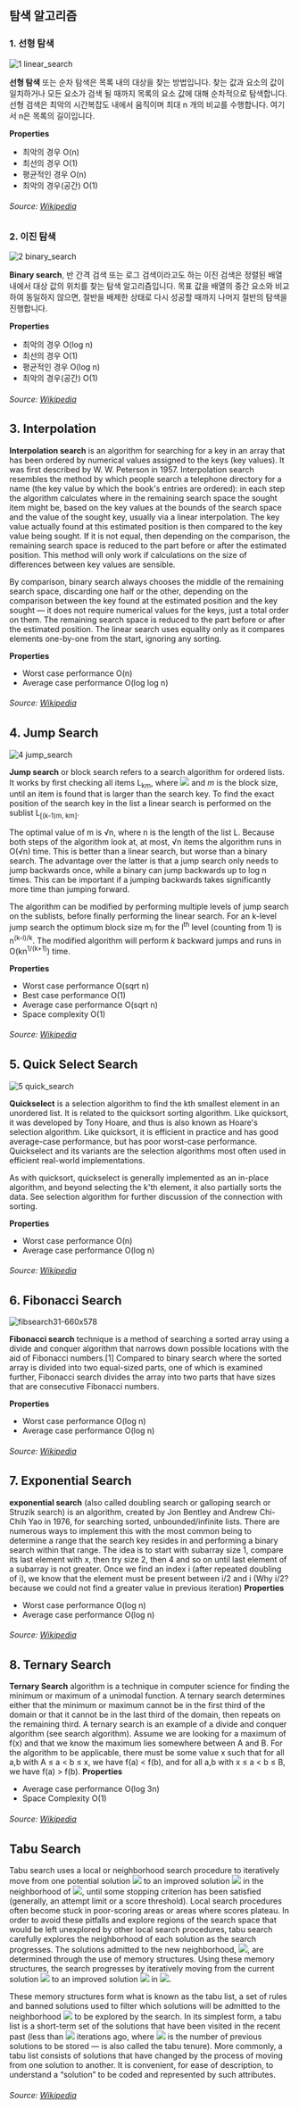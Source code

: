 ## 탐색 알고리즘

### 1. 선형 탐색
![1 linear_search](https://user-images.githubusercontent.com/38908132/49684284-54c6cd80-fb15-11e8-946a-290519ac5588.gif)

**선형 탐색** 또는 순차 탐색은 목록 내의 대상을 찾는 방법입니다. 찾는 값과 요소의 값이 일치하거나 모든 요소가 검색 될 때까지 목록의 요소 값에 대해 순차적으로 탐색합니다. 선형 검색은 최악의 시간복잡도 내에서 움직이며 최대 n 개의 비교를 수행합니다. 여기서 n은 목록의 길이입니다.

__Properties__
* 최악의 경우	O(n)
* 최선의 경우	O(1)
* 평균적인 경우	O(n)
* 최악의 경우(공간)	O(1)

###### Source: [Wikipedia](https://en.wikipedia.org/wiki/Linear_search)

### 2. 이진 탐색
![2 binary_search](https://user-images.githubusercontent.com/38908132/49684281-54c6cd80-fb15-11e8-8d9a-d3928cea5afa.png)

**Binary search**, 반 간격 검색 또는 로그 검색이라고도 하는 이진 검색은 정렬된 배열 내에서 대상 값의 위치를 찾는 탐색 알고리즘입니다. 목표 값을 배열의 중간 요소와 비교하여 동일하지 않으면, 절반을 배제한 상태로 다시 성공할 때까지 나머지 절반의 탐색을 진행합니다.

__Properties__
* 최악의 경우	O(log n)
* 최선의 경우	O(1)
* 평균적인 경우	O(log n)
* 최악의 경우(공간)	O(1)

###### Source: [Wikipedia](https://en.wikipedia.org/wiki/Binary_search_algorithm)

## 3. Interpolation
**Interpolation search** is an algorithm for searching for a key in an array that has been ordered by numerical values assigned to the keys (key values). It was first described by W. W. Peterson in 1957. Interpolation search resembles the method by which people search a telephone directory for a name (the key value by which the book's entries are ordered): in each step the algorithm calculates where in the remaining search space the sought item might be, based on the key values at the bounds of the search space and the value of the sought key, usually via a linear interpolation. The key value actually found at this estimated position is then compared to the key value being sought. If it is not equal, then depending on the comparison, the remaining search space is reduced to the part before or after the estimated position. This method will only work if calculations on the size of differences between key values are sensible.

By comparison, binary search always chooses the middle of the remaining search space, discarding one half or the other, depending on the comparison between the key found at the estimated position and the key sought — it does not require numerical values for the keys, just a total order on them. The remaining search space is reduced to the part before or after the estimated position. The linear search uses equality only as it compares elements one-by-one from the start, ignoring any sorting.

__Properties__
* Worst case performance	O(n)
* Average case performance	O(log log n)

###### Source: [Wikipedia](https://en.wikipedia.org/wiki/Interpolation_search)

## 4. Jump Search
![4 jump_search](https://user-images.githubusercontent.com/38908132/49684282-54c6cd80-fb15-11e8-98b3-e3a9108ddf83.jpg)

**Jump search** or block search refers to a search algorithm for ordered lists. It works by first checking all items L<sub>km</sub>, where ![](https://wikimedia.org/api/rest_v1/media/math/render/svg/2a5bc4b7383031ba693b7433198ead7170954c1d)  and *m* is the block size, until an item is found that is larger than the search key. To find the exact position of the search key in the list a linear search is performed on the sublist L<sub>[(k-1)m, km]</sub>.

The optimal value of m is √n, where n is the length of the list L. Because both steps of the algorithm look at, at most, √n items the algorithm runs in O(√n) time. This is better than a linear search, but worse than a binary search. The advantage over the latter is that a jump search only needs to jump backwards once, while a binary can jump backwards up to log n times. This can be important if a jumping backwards takes significantly more time than jumping forward.

The algorithm can be modified by performing multiple levels of jump search on the sublists, before finally performing the linear search. For an k-level jump search the optimum block size m<sub>l</sub> for the l<sup>th</sup> level (counting from 1) is n<sup>(k-l)/k</sup>. The modified algorithm will perform *k* backward jumps and runs in O(kn<sup>1/(k+1)</sup>) time.

__Properties__
* Worst case performance	O(sqrt n)
* Best case performance	O(1)
* Average case performance	O(sqrt n)
* Space complexity O(1)

###### Source: [Wikipedia](https://en.wikipedia.org/wiki/Jump_search)

## 5. Quick Select Search
![5 quick_search](https://user-images.githubusercontent.com/38908132/49684283-54c6cd80-fb15-11e8-802f-257c4f85c5fb.gif)

**Quickselect** is a selection algorithm to find the kth smallest element in an unordered list. It is related to the quicksort sorting algorithm. Like quicksort, it was developed by Tony Hoare, and thus is also known as Hoare's selection algorithm. Like quicksort, it is efficient in practice and has good average-case performance, but has poor worst-case performance. Quickselect and its variants are the selection algorithms most often used in efficient real-world implementations.

As with quicksort, quickselect is generally implemented as an in-place algorithm, and beyond selecting the k'th element, it also partially sorts the data. See selection algorithm for further discussion of the connection with sorting.

__Properties__
* Worst case performance	O(n)
* Average case performance	O(log n)

###### Source: [Wikipedia](https://en.wikipedia.org/wiki/Quickselect)

## 6. Fibonacci Search
![fibsearch31-660x578](https://user-images.githubusercontent.com/38908132/49605746-b7648000-f9d4-11e8-8d08-6879863aa30b.png)
 
 **Fibonacci search** technique is a method of searching a sorted array using a divide and conquer algorithm that narrows down possible locations with the aid of Fibonacci numbers.[1] Compared to binary search where the sorted array is divided into two equal-sized parts, one of which is examined further, Fibonacci search divides the array into two parts that have sizes that are consecutive Fibonacci numbers.

__Properties__
* Worst case performance	O(log n)
* Average case performance	O(log n)

 ###### Source: [Wikipedia](https://en.wikipedia.org/wiki/Fibonacci_search_technique)
 
## 7. Exponential Search
 **exponential search** (also called doubling search or galloping search or Struzik search) is an algorithm, created by Jon Bentley and Andrew Chi-Chih Yao in 1976, for searching sorted, unbounded/infinite lists. There are numerous ways to implement this with the most common being to determine a range that the search key resides in and performing a binary search within that range. 
 The idea is to start with subarray size 1, compare its last element with x, then try size 2, then 4 and so on until last element of a subarray is not greater. Once we find an index i (after repeated doubling of i), we know that the element must be present between i/2 and i (Why i/2? because we could not find a greater value in previous iteration)
 __Properties__
* Worst case performance	O(log n)
* Average case performance	O(log n)
 ###### Source: [Wikipedia](https://en.wikipedia.org/wiki/Exponential_search)
 
## 8. Ternary Search
 **Ternary Search** algorithm is a technique in computer science for finding the minimum or maximum of a unimodal function. A ternary search determines either that the minimum or maximum cannot be in the first third of the domain or that it cannot be in the last third of the domain, then repeats on the remaining third. A ternary search is an example of a divide and conquer algorithm (see search algorithm).
 Assume we are looking for a maximum of f(x) and that we know the maximum lies somewhere between A and B. For the algorithm to be applicable, there must be some value x such that
 for all a,b with A ≤ a < b ≤ x, we have f(a) < f(b), and
 for all a,b with x ≤ a < b ≤ B, we have f(a) > f(b).
 __Properties__
* Average case performance	O(log 3n)
* Space Complexity O(1)
 ###### Source: [Wikipedia](https://en.wikipedia.org/wiki/Ternary_search)
 
## Tabu Search
Tabu search uses a local or neighborhood search procedure to iteratively move from one potential solution ![](https://wikimedia.org/api/rest_v1/media/math/render/svg/87f9e315fd7e2ba406057a97300593c4802b53e4) to an improved solution ![](https://wikimedia.org/api/rest_v1/media/math/render/svg/0ac74959896052e160a5953102e4bc3850fe93b2) in the neighborhood of ![](https://wikimedia.org/api/rest_v1/media/math/render/svg/87f9e315fd7e2ba406057a97300593c4802b53e4), until some stopping criterion has been satisfied (generally, an attempt limit or a score threshold). Local search procedures often become stuck in poor-scoring areas or areas where scores plateau. In order to avoid these pitfalls and explore regions of the search space that would be left unexplored by other local search procedures, tabu search carefully explores the neighborhood of each solution as the search progresses. The solutions admitted to the new neighborhood, ![](https://wikimedia.org/api/rest_v1/media/math/render/svg/4db1b4a2cfa6f356afe0738e999f0af2bed27f45), are determined through the use of memory structures. Using these memory structures, the search progresses by iteratively moving from the current solution ![](https://wikimedia.org/api/rest_v1/media/math/render/svg/87f9e315fd7e2ba406057a97300593c4802b53e4) to an improved solution ![](https://wikimedia.org/api/rest_v1/media/math/render/svg/0ac74959896052e160a5953102e4bc3850fe93b2) in ![](https://wikimedia.org/api/rest_v1/media/math/render/svg/4db1b4a2cfa6f356afe0738e999f0af2bed27f45).

These memory structures form what is known as the tabu list, a set of rules and banned solutions used to filter which solutions will be admitted to the neighborhood ![](https://wikimedia.org/api/rest_v1/media/math/render/svg/4db1b4a2cfa6f356afe0738e999f0af2bed27f45) to be explored by the search. In its simplest form, a tabu list is a short-term set of the solutions that have been visited in the recent past (less than ![](https://wikimedia.org/api/rest_v1/media/math/render/svg/a601995d55609f2d9f5e233e36fbe9ea26011b3b) iterations ago, where ![](https://wikimedia.org/api/rest_v1/media/math/render/svg/a601995d55609f2d9f5e233e36fbe9ea26011b3b) is the number of previous solutions to be stored — is also called the tabu tenure). More commonly, a tabu list consists of solutions that have changed by the process of moving from one solution to another. It is convenient, for ease of description, to understand a “solution” to be coded and represented by such attributes.
###### Source: [Wikipedia](https://en.wikipedia.org/wiki/Tabu_search)
